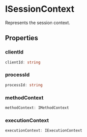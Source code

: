 # ISessionContext

Represents the session context.

## Properties

### clientId

```ts
clientId: string
```

### processId

```ts
processId: string
```

### methodContext

```ts
methodContext: IMethodContext
```

### executionContext

```ts
executionContext: IExecutionContext
```
